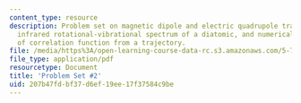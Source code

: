 ```yaml
---
content_type: resource
description: Problem set on magnetic dipole and electric quadrupole transitions, the
  infrared rotational-vibrational spectrum of a diatomic, and numerical calculation
  of correlation function from a trajectory.
file: /media/https%3A/open-learning-course-data-rc.s3.amazonaws.com/5-74-introductory-quantum-mechanics-ii-spring-2009/207b47fdbf37d6ef19ee17f37584c9be_MIT5_74s09_pset02.pdf
file_type: application/pdf
resourcetype: Document
title: 'Problem Set #2'
uid: 207b47fd-bf37-d6ef-19ee-17f37584c9be
---
```

